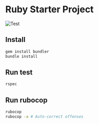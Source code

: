 # Ruby Starter Project

![Test](https://github.com/DaniilLepekhin/Ruby_temperature/actions/workflows/main.yml/badge.svg?branch=master)


## Install

```bash
gem install bundler
bundle install
```

## Run test

```bash
rspec
```

## Run rubocop

```bash
rubocop
rubocop -a # Auto-correct offenses
```
